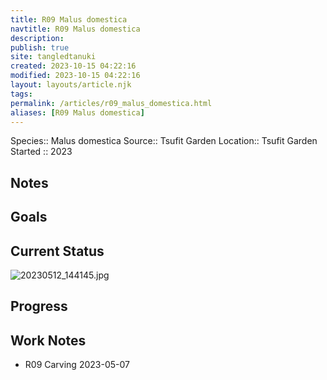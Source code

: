 ```yaml
---
title: R09 Malus domestica
navtitle: R09 Malus domestica
description: 
publish: true
site: tangledtanuki
created: 2023-10-15 04:22:16
modified: 2023-10-15 04:22:16
layout: layouts/article.njk
tags:
permalink: /articles/r09_malus_domestica.html
aliases: [R09 Malus domestica]
---
```


Species:: Malus domestica
Source:: Tsufit Garden
Location:: Tsufit Garden
Started :: 2023
## Notes

## Goals
## Current Status

![20230512_144145.jpg](/img/20230512_144145.jpg)

## Progress

## Work Notes

- R09 Carving 2023-05-07

